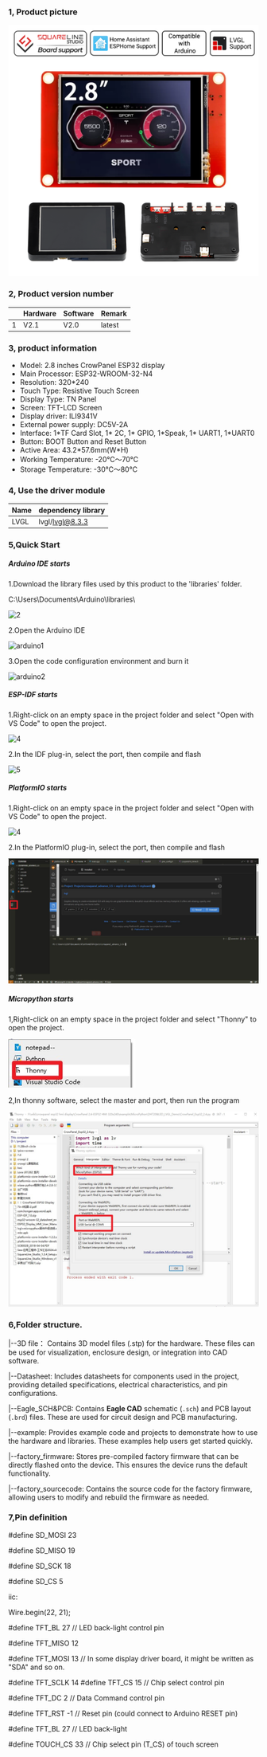 ### 1, Product picture

![2.8_hmi_esp32_display](./2.8_hmi_esp32_display.png)

### 2, Product version number

|      | Hardware | Software | Remark |
| ---- | -------- | -------- | ------ |
| 1    | V2.1     | V2.0     | latest |

### 3, product information

- Model: 2.8 inches CrowPanel ESP32 display
- Main Processor: ESP32-WROOM-32-N4
- Resolution: 320*240
- Touch Type: Resistive Touch Screen
- Display Type: TN Panel
- Screen: TFT-LCD Screen
- Display driver: ILI9341V
- External power supply: DC5V-2A
- Interface: 1\*TF Card Slot, 1* 2C, 1* GPIO, 1\*Speak, 1* UART1, 1*UART0
- Button: BOOT Button and Reset Button
- Active Area: 43.2\*57.6mm(W*H)
- Working Temperature: -20℃～70℃
- Storage Temperature: -30℃～80℃

### 4, Use the driver module

| Name | dependency library |
| ---- | ------------------ |
| LVGL | lvgl/lvgl@8.3.3    |

### 5,Quick Start

##### Arduino IDE starts

1.Download the library files used by this product to the 'libraries' folder.

C:\Users\Documents\Arduino\libraries\

![2](https://github.com/user-attachments/assets/86c568bb-3921-4a07-ae91-62d7ce752e50)



2.Open the Arduino IDE

![arduino1](https://github.com/user-attachments/assets/53a44b6e-cf7e-4a7d-8f2d-00c37cb20729)



3.Open the code configuration environment and burn it

![arduino2](https://github.com/user-attachments/assets/e478382b-985e-492d-ab27-11ebc96a9724)



##### ESP-IDF starts

1.Right-click on an empty space in the project folder and select "Open with VS Code" to open the project.



![4](https://github.com/user-attachments/assets/a842ad62-ed8b-49c0-bfda-ee39102da467)

2.In the IDF plug-in, select the port, then compile and flash

![5](https://github.com/user-attachments/assets/76b6182f-0998-4496-920d-d262a5142df3)



##### PlatformIO starts

1.Right-click on an empty space in the project folder and select "Open with VS Code" to open the project.

![4](https://github.com/user-attachments/assets/a842ad62-ed8b-49c0-bfda-ee39102da467)

2.In the PlatformIO plug-in, select the port, then compile and flash

![platformIO](./platformIO.jpg)

##### Micropython starts

1,Right-click on an empty space in the project folder and select "Thonny" to open the project.

![thonny](./thonny.jpg)

2,In thonny software, select the master and port, then run the program

![thonny2](./thonny2.jpg)

### 6,Folder structure.

|--3D file： Contains 3D model files (.stp) for the hardware. These files can be used for visualization, enclosure design, or integration into CAD software.

|--Datasheet: Includes datasheets for components used in the project, providing detailed specifications, electrical characteristics, and pin configurations.

|--Eagle_SCH&PCB: Contains **Eagle CAD** schematic (`.sch`) and PCB layout (`.brd`) files. These are used for circuit design and PCB manufacturing.

|--example: Provides example code and projects to demonstrate how to use the hardware and libraries. These examples help users get started quickly.

|--factory_firmware: Stores pre-compiled factory firmware that can be directly flashed onto the device. This ensures the device runs the default functionality.

|--factory_sourcecode: Contains the source code for the factory firmware, allowing users to modify and rebuild the firmware as needed.

### 7,Pin definition

#define SD_MOSI 23

#define SD_MISO 19

#define SD_SCK 18

#define SD_CS 5


iic:

  Wire.begin(22, 21);

\#define TFT_BL   27            // LED back-light control pin

#define TFT_MISO 12 

#define TFT_MOSI 13 // In some display driver board, it might be written as "SDA" and so on. 

#define TFT_SCLK 14 #define TFT_CS   15  // Chip select control pin 

#define TFT_DC   2  // Data Command control pin 

#define TFT_RST  -1  // Reset pin (could connect to Arduino RESET pin) 

#define TFT_BL   27  // LED back-light 

#define TOUCH_CS 33     // Chip select pin (T_CS) of touch screen
